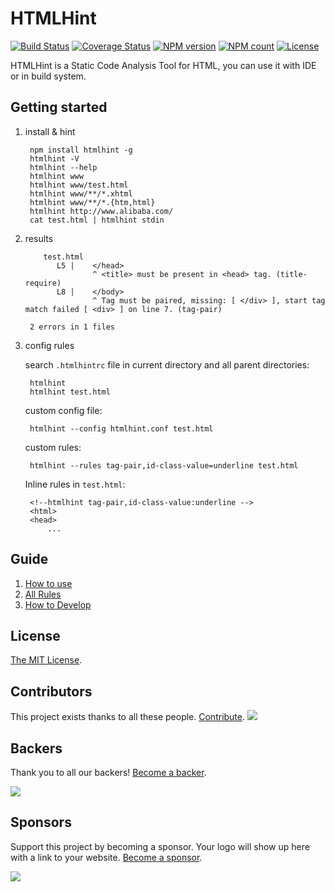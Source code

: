 # HTMLHint

[![Build Status](https://img.shields.io/travis/thedaviddias/HTMLHint.svg)](https://travis-ci.org/thedaviddias/HTMLHint)
[![Coverage Status](https://img.shields.io/coveralls/thedaviddias/HTMLHint.svg)](https://coveralls.io/github/thedaviddias/HTMLHint?branch=master)
[![NPM version](https://img.shields.io/npm/v/htmlhint.svg?style=flat)](https://www.npmjs.com/package/htmlhint)
[![NPM count](https://img.shields.io/npm/dm/htmlhint.svg?style=flat)](https://www.npmjs.com/package/htmlhint)
[![License](https://img.shields.io/npm/l/htmlhint.svg?style=flat)](https://www.npmjs.com/package/htmlhint)

HTMLHint is a Static Code Analysis Tool for HTML, you can use it with IDE or in build system.

## Getting started

1. install & hint

        npm install htmlhint -g
        htmlhint -V
        htmlhint --help
        htmlhint www
        htmlhint www/test.html
        htmlhint www/**/*.xhtml
        htmlhint www/**/*.{htm,html}
        htmlhint http://www.alibaba.com/
        cat test.html | htmlhint stdin

2. results

           test.html
              L5 |    </head>
                      ^ <title> must be present in <head> tag. (title-require)
              L8 |    </body>
                      ^ Tag must be paired, missing: [ </div> ], start tag match failed [ <div> ] on line 7. (tag-pair)

        2 errors in 1 files

3. config rules

    search `.htmlhintrc` file in current directory and all parent directories:

        htmlhint
        htmlhint test.html

    custom config file:

        htmlhint --config htmlhint.conf test.html

    custom rules:

        htmlhint --rules tag-pair,id-class-value=underline test.html

    Inline rules in `test.html`:

        <!--htmlhint tag-pair,id-class-value:underline -->
        <html>
        <head>
            ...

## Guide

1. [How to use](https://github.com/yaniswang/HTMLHint/wiki/Usage)
2. [All Rules](https://github.com/yaniswang/HTMLHint/wiki/Rules)
2. [How to Develop](https://github.com/yaniswang/HTMLHint/wiki/Developer-guide)

## License

[The MIT License](https://raw.githubusercontent.com/thedaviddias/HTMLHint/master/LICENSE).

## Contributors

This project exists thanks to all these people. [Contribute](CONTRIBUTING.md).
<a href="https://github.com/thedaviddias/HTMLHint/graphs/contributors"><img src="https://opencollective.com/htmlhint/contributors.svg?width=890" /></a>

## Backers

Thank you to all our backers! [Become a backer](https://opencollective.com/stylelint#backer).

<a href="https://opencollective.com/htmlhint#backers" target="_blank"><img src="https://opencollective.com/htmlhint/backers.svg?width=890"></a>

## Sponsors

Support this project by becoming a sponsor. Your logo will show up here with a link to your website. [Become a sponsor](https://opencollective.com/htmlhint#sponsor).

<a href="https://opencollective.com/htmlhint/sponsor/0/website" target="_blank"><img src="https://opencollective.com/htmlhint/sponsor/0/avatar.svg"></a>